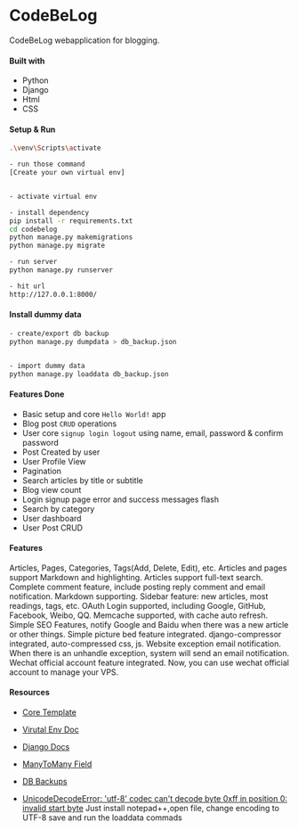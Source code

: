 # CodeBeLog
CodeBeLog webapplication for blogging.

#### Built with
- Python
- Django
- Html
- CSS

#### Setup & Run
```bash
.\venv\Scripts\activate

- run those command
[Create your own virtual env]


- activate virtual env

- install dependency
pip install -r requirements.txt
cd codebelog
python manage.py makemigrations
python manage.py migrate

- run server
python manage.py runserver

- hit url
http://127.0.0.1:8000/
```

#### Install dummy data
```bash
- create/export db backup
python manage.py dumpdata > db_backup.json


- import dummy data
python manage.py loaddata db_backup.json
```

#### Features Done
- Basic setup and core `Hello World!` app
- Blog post `CRUD` operations
- User core `signup login logout` using name, email, password & confirm password
- Post Created by user
- User Profile View
- Pagination
- Search articles by title or subtitle
- Blog view count
- Login signup page error and success messages flash
- Search by category 
- User dashboard 
- User Post CRUD


#### Features
Articles, Pages, Categories, Tags(Add, Delete, Edit), etc.
Articles and pages support Markdown and highlighting.
Articles support full-text search.
Complete comment feature, include posting reply comment and email notification. Markdown supporting.
Sidebar feature: new articles, most readings, tags, etc.
OAuth Login supported, including Google, GitHub, Facebook, Weibo, QQ.
Memcache supported, with cache auto refresh.
Simple SEO Features, notify Google and Baidu when there was a new article or other things.
Simple picture bed feature integrated.
django-compressor integrated, auto-compressed css, js.
Website exception email notification. When there is an unhandle exception, system will send an email notification.
Wechat official account feature integrated. Now, you can use wechat official account to manage your VPS.

#### Resources
- [Core Template](https://github.com/sumitgirwal/CodeBeLog-Template)
- [Virutal Env Doc](https://virtualenv.pypa.io/en/latest/installation.html)
- [Django Docs](https://docs.djangoproject.com/en/4.1/intro/tutorial01/)
- [ManyToMany Field](https://stackoverflow.com/questions/28057512/django-form-with-many-to-many-relationship-does-not-save)

- [DB Backups](https://coderwall.com/p/mvsoyg/django-dumpdata-and-loaddata)
- [UnicodeDecodeError: 'utf-8' codec can't decode byte 0xff in position 0: invalid start byte](https://stackoverflow.com/questions/17843630/python-can-dumpdata-cannot-loaddata-back-unicodedecodeerror)
    Just install notepad++,open file, change encoding to UTF-8 save and run the loaddata commads